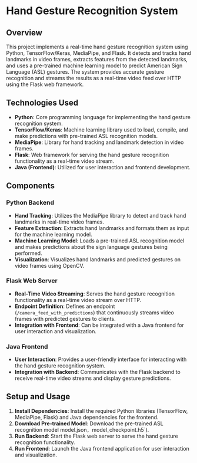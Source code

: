 # Hand Gesture Recognition System

## Overview

This project implements a real-time hand gesture recognition system using Python, TensorFlow/Keras, MediaPipe, and Flask. It detects and tracks hand landmarks in video frames, extracts features from the detected landmarks, and uses a pre-trained machine learning model to predict American Sign Language (ASL) gestures. The system provides accurate gesture recognition and streams the results as a real-time video feed over HTTP using the Flask web framework.

## Technologies Used

- **Python**: Core programming language for implementing the hand gesture recognition system.
- **TensorFlow/Keras**: Machine learning library used to load, compile, and make predictions with pre-trained ASL recognition models.
- **MediaPipe**: Library for hand tracking and landmark detection in video frames.
- **Flask**: Web framework for serving the hand gesture recognition functionality as a real-time video stream.
- **Java (Frontend)**: Utilized for user interaction and frontend development.

## Components

### Python Backend
- **Hand Tracking**: Utilizes the MediaPipe library to detect and track hand landmarks in real-time video frames.
- **Feature Extraction**: Extracts hand landmarks and formats them as input for the machine learning model.
- **Machine Learning Model**: Loads a pre-trained ASL recognition model and makes predictions about the sign language gestures being performed.
- **Visualization**: Visualizes hand landmarks and predicted gestures on video frames using OpenCV.

### Flask Web Server
- **Real-Time Video Streaming**: Serves the hand gesture recognition functionality as a real-time video stream over HTTP.
- **Endpoint Definition**: Defines an endpoint (`/camera_feed_with_predictions`) that continuously streams video frames with predicted gestures to clients.
- **Integration with Frontend**: Can be integrated with a Java frontend for user interaction and visualization.

### Java Frontend
- **User Interaction**: Provides a user-friendly interface for interacting with the hand gesture recognition system.
- **Integration with Backend**: Communicates with the Flask backend to receive real-time video streams and display gesture predictions.

## Setup and Usage

1. **Install Dependencies**: Install the required Python libraries (TensorFlow, MediaPipe, Flask) and Java dependencies for the frontend.
2. **Download Pre-trained Model**: Download the pre-trained ASL recognition model model.json`, `model_checkpoint.h5`).
3. **Run Backend**: Start the Flask web server to serve the hand gesture recognition functionality.
4. **Run Frontend**: Launch the Java frontend application for user interaction and visualization.

  
